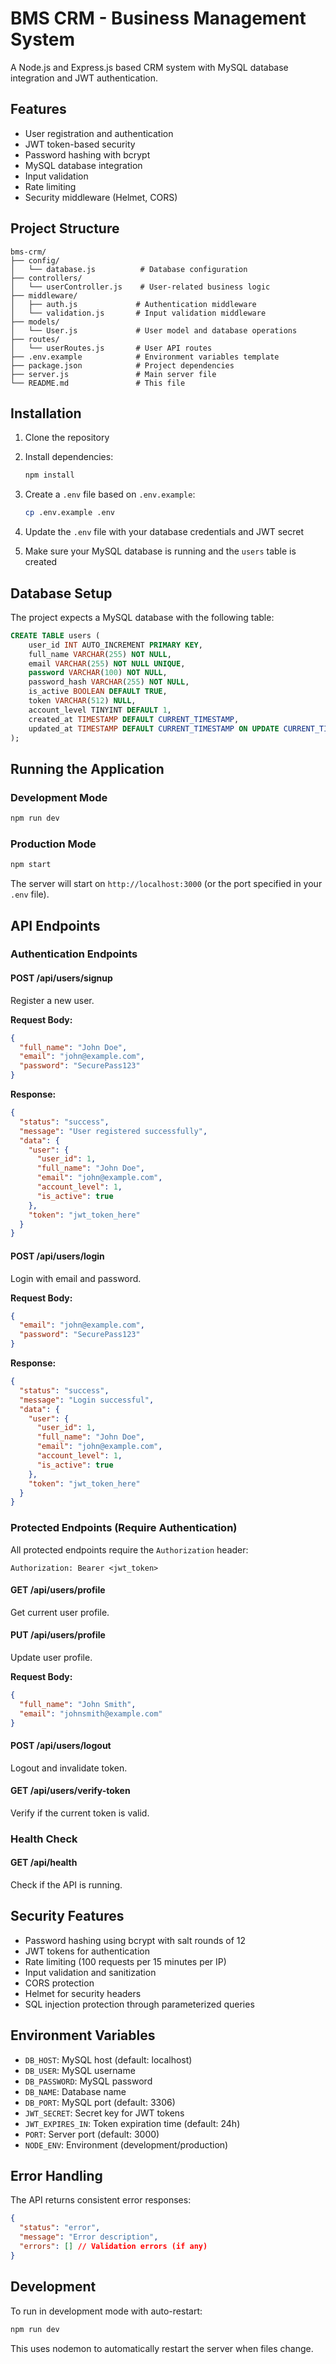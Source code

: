 # BMS CRM - Business Management System

A Node.js and Express.js based CRM system with MySQL database integration and JWT authentication.

## Features

- User registration and authentication
- JWT token-based security
- Password hashing with bcrypt
- MySQL database integration
- Input validation
- Rate limiting
- Security middleware (Helmet, CORS)

## Project Structure

```
bms-crm/
├── config/
│   └── database.js          # Database configuration
├── controllers/
│   └── userController.js    # User-related business logic
├── middleware/
│   ├── auth.js             # Authentication middleware
│   └── validation.js       # Input validation middleware
├── models/
│   └── User.js             # User model and database operations
├── routes/
│   └── userRoutes.js       # User API routes
├── .env.example            # Environment variables template
├── package.json            # Project dependencies
├── server.js               # Main server file
└── README.md               # This file
```

## Installation

1. Clone the repository
2. Install dependencies:
   ```bash
   npm install
   ```

3. Create a `.env` file based on `.env.example`:
   ```bash
   cp .env.example .env
   ```

4. Update the `.env` file with your database credentials and JWT secret

5. Make sure your MySQL database is running and the `users` table is created

## Database Setup

The project expects a MySQL database with the following table:

```sql
CREATE TABLE users (
    user_id INT AUTO_INCREMENT PRIMARY KEY,
    full_name VARCHAR(255) NOT NULL,
    email VARCHAR(255) NOT NULL UNIQUE,
    password VARCHAR(100) NOT NULL,
    password_hash VARCHAR(255) NOT NULL,
    is_active BOOLEAN DEFAULT TRUE,
    token VARCHAR(512) NULL,
    account_level TINYINT DEFAULT 1,
    created_at TIMESTAMP DEFAULT CURRENT_TIMESTAMP,
    updated_at TIMESTAMP DEFAULT CURRENT_TIMESTAMP ON UPDATE CURRENT_TIMESTAMP
);
```

## Running the Application

### Development Mode
```bash
npm run dev
```

### Production Mode
```bash
npm start
```

The server will start on `http://localhost:3000` (or the port specified in your `.env` file).

## API Endpoints

### Authentication Endpoints

#### POST /api/users/signup
Register a new user.

**Request Body:**
```json
{
  "full_name": "John Doe",
  "email": "john@example.com",
  "password": "SecurePass123"
}
```

**Response:**
```json
{
  "status": "success",
  "message": "User registered successfully",
  "data": {
    "user": {
      "user_id": 1,
      "full_name": "John Doe",
      "email": "john@example.com",
      "account_level": 1,
      "is_active": true
    },
    "token": "jwt_token_here"
  }
}
```

#### POST /api/users/login
Login with email and password.

**Request Body:**
```json
{
  "email": "john@example.com",
  "password": "SecurePass123"
}
```

**Response:**
```json
{
  "status": "success",
  "message": "Login successful",
  "data": {
    "user": {
      "user_id": 1,
      "full_name": "John Doe",
      "email": "john@example.com",
      "account_level": 1,
      "is_active": true
    },
    "token": "jwt_token_here"
  }
}
```

### Protected Endpoints (Require Authentication)

All protected endpoints require the `Authorization` header:
```
Authorization: Bearer <jwt_token>
```

#### GET /api/users/profile
Get current user profile.

#### PUT /api/users/profile
Update user profile.

**Request Body:**
```json
{
  "full_name": "John Smith",
  "email": "johnsmith@example.com"
}
```

#### POST /api/users/logout
Logout and invalidate token.

#### GET /api/users/verify-token
Verify if the current token is valid.

### Health Check

#### GET /api/health
Check if the API is running.

## Security Features

- Password hashing using bcrypt with salt rounds of 12
- JWT tokens for authentication
- Rate limiting (100 requests per 15 minutes per IP)
- Input validation and sanitization
- CORS protection
- Helmet for security headers
- SQL injection protection through parameterized queries

## Environment Variables

- `DB_HOST`: MySQL host (default: localhost)
- `DB_USER`: MySQL username
- `DB_PASSWORD`: MySQL password
- `DB_NAME`: Database name
- `DB_PORT`: MySQL port (default: 3306)
- `JWT_SECRET`: Secret key for JWT tokens
- `JWT_EXPIRES_IN`: Token expiration time (default: 24h)
- `PORT`: Server port (default: 3000)
- `NODE_ENV`: Environment (development/production)

## Error Handling

The API returns consistent error responses:

```json
{
  "status": "error",
  "message": "Error description",
  "errors": [] // Validation errors (if any)
}
```

## Development

To run in development mode with auto-restart:
```bash
npm run dev
```

This uses nodemon to automatically restart the server when files change.

